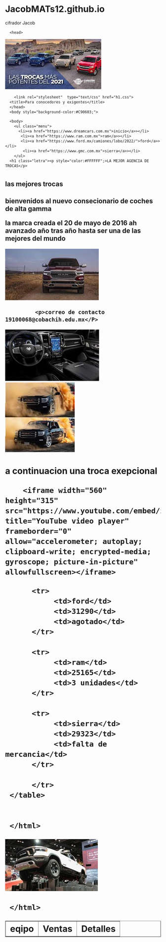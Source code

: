 # JacobMATs12.github.io
cifrador Jacob 
<!DOCTYPE html>
<html>
     
      <head>
 <img
      src="troca5.jpg">


        <link rel="stylesheet"  type="text/css" href="h1.css">
      <title>Para conocedores y exigentes</title>
      </head>
      <body style="background-color:#C90603;">
</body>

      <body>
        <ul class="menu">
          <li><a href="https://www.dreamcars.com.mx">inicio</a>></li>
           <li><a href="https://www.ram.com.mx">ram</a>></li>
           <li><a href="https://www.ford.mx/camiones/lobo/2022/">ford</a>></li>
            <li><a href="https://www.gmc.com.mx">sierra</a>></li>
        </ul>
      <h1 class="letra"><p style="color:#FFFFFF";>LA MEJOR AGENCIA DE TROCAS</p>
<h1>
      <h2><h2 class="aviso">las mejores trocas<h2>
      <p class="borde">bienvenidos al nuevo consecionario de coches de alta gamma<p>
        <p class="borde">la marca creada el 20 de mayo de 2016 ah avanzado año tras año hasta ser una de las mejores del mundo<p>
      <body>
        <img
      src="troca1.jpg">

                   	
             <p>correo de contacto 19100068@cobachih.edu.mx</P>

 <img
      src="troca3.jpg">       <img    src="troca4.jpg">



</html>
<h1><p>a continuacion una troca exepcional</p>
          
        <iframe width="560" height="315" src="https://www.youtube.com/embed/z6r4i2sbXEA" title="YouTube video player" frameborder="0" allow="accelerometer; autoplay; clipboard-write; encrypted-media; gyroscope; picture-in-picture" allowfullscreen></iframe>

</body>
</html>
   <table border="1">
          <tr>
               <th>eqipo</th>
               <th>Ventas</th>
               <th>Detalles</th>
          </tr>

          <tr>
               <td>ford</td>
               <td>31290</td>
               <td>agotado</td>
          </tr>

          <tr>
               <td>ram</td>
               <td>25165</td>
               <td>3 unidades</td>
          </tr>

          <tr>
               <td>sierra</td>
               <td>29323</td>
               <td>falta de mercancia</td>
          </tr>

          </tr>
     </table>

 
     </html>
</head>
 <img
      src="troca2.jpg">
 

     </html>
</head>
